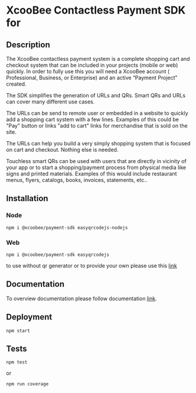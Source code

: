 # XcooBee Contactless Payment SDK for

## Description

The XcooBee contactless payment system is a complete shopping cart and checkout system that can be included in your projects (mobile or web) quickly. In order to fully use this you will need a XcooBee account ( Professional, Business, or Enterprise) and an active “Payment Project” created.

The SDK simplifies the generation of URLs and QRs. Smart QRs and URLs can cover many different use cases.

The URLs can be send to remote user or embedded in a website to quickly add a shopping cart system with a few lines. Examples of this could be "Pay" button or links "add to cart" links for merchandise that is sold on the site.

The URLs can help you build a very simply shopping system that is focused on cart and checkout. Nothing else is needed.

Touchless smart QRs can be used with users that are directly in vicinity of your app or to start a shopping/payment process from physical media like signs and printed materials. Examples of this would include restaurant menus, flyers, catalogs, books, invoices, statements, etc..

## Installation

### Node

```
npm i @xcoobee/payment-sdk easyqrcodejs-nodejs
```

### Web

```
npm i @xcoobee/payment-sdk easyqrcodejs
```

to use without qr generator or to provide your own please use this [link](note.md)

## Documentation

To overview documentation please follow documentation [link](docs/globals.md).

## Deployment

```
npm start
```

## Tests

```
npm test
```

or

```
npm run coverage
```
